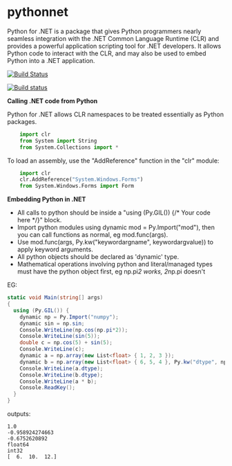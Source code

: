 pythonnet
=========

Python for .NET is a package that gives Python programmers nearly seamless integration with the .NET Common Language Runtime (CLR) and provides a powerful application scripting tool for .NET developers. It allows Python code to interact with the CLR, and may also be used to embed Python into a .NET application.

[![Build Status](https://travis-ci.org/pythonnet/pythonnet.png?branch=master)](https://travis-ci.org/pythonnet/pythonnet)

[![Build status](https://ci.appveyor.com/api/projects/status/c8k0miljb3n1c7be/branch/master)](https://ci.appveyor.com/project/TonyRoberts/pythonnet-480xs)

**Calling .NET code from Python**

Python for .NET allows CLR namespaces to be treated essentially as Python packages.

```python
    import clr
    from System import String
    from System.Collections import *
```
To load an assembly, use the "AddReference" function in the "clr" module:

```python
    import clr
    clr.AddReference("System.Windows.Forms")
    from System.Windows.Forms import Form
```

**Embedding Python in .NET**

+ All calls to python should be inside a "using (Py.GIL()) {/* Your code here */}" block.
+ Import python modules using dynamic mod = Py.Import("mod"), then you can call functions as normal, eg mod.func(args).
+ Use mod.func(args, Py.kw("keywordargname", keywordargvalue)) to apply keyword arguments.
+ All python objects should be declared as 'dynamic' type.
+ Mathematical operations involving python and literal/managed types must have the python object first, eg np.pi*2 works, 2*np.pi doesn't

EG:
```csharp
static void Main(string[] args)
{
  using (Py.GIL()) {
    dynamic np = Py.Import("numpy");
    dynamic sin = np.sin;
    Console.WriteLine(np.cos(np.pi*2));
    Console.WriteLine(sin(5));
    double c = np.cos(5) + sin(5);
    Console.WriteLine(c);
    dynamic a = np.array(new List<float> { 1, 2, 3 });
    dynamic b = np.array(new List<float> { 6, 5, 4 }, Py.kw("dtype", np.int32));
    Console.WriteLine(a.dtype);
    Console.WriteLine(b.dtype);
    Console.WriteLine(a * b);
    Console.ReadKey();
  }
}
```
outputs:
```
1.0
-0.958924274663
-0.6752620892
float64
int32
[  6.  10.  12.]
```
